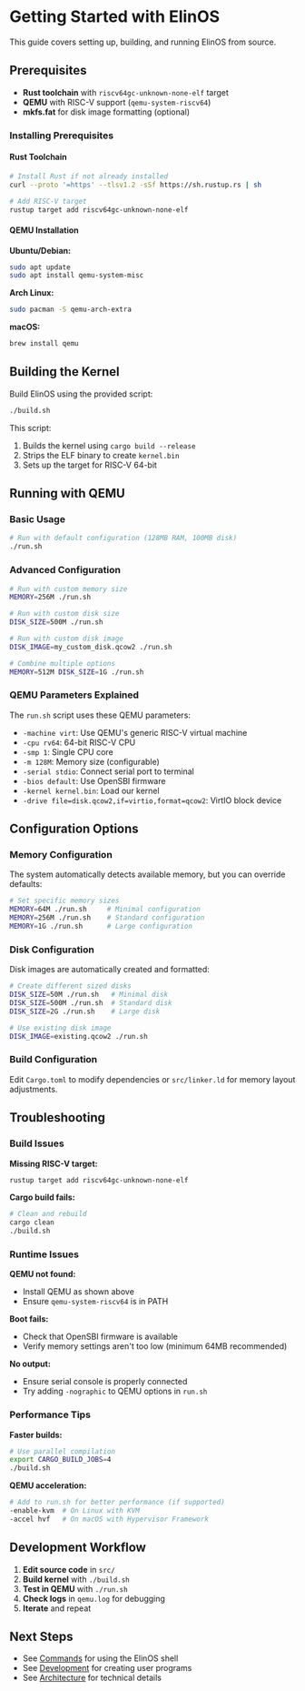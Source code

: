 # Getting Started with ElinOS

This guide covers setting up, building, and running ElinOS from source.

## Prerequisites

- **Rust toolchain** with `riscv64gc-unknown-none-elf` target
- **QEMU** with RISC-V support (`qemu-system-riscv64`)
- **mkfs.fat** for disk image formatting (optional)

### Installing Prerequisites

#### Rust Toolchain
```bash
# Install Rust if not already installed
curl --proto '=https' --tlsv1.2 -sSf https://sh.rustup.rs | sh

# Add RISC-V target
rustup target add riscv64gc-unknown-none-elf
```

#### QEMU Installation

**Ubuntu/Debian:**
```bash
sudo apt update
sudo apt install qemu-system-misc
```

**Arch Linux:**
```bash
sudo pacman -S qemu-arch-extra
```

**macOS:**
```bash
brew install qemu
```

## Building the Kernel

Build ElinOS using the provided script:

```bash
./build.sh
```

This script:
1. Builds the kernel using `cargo build --release`
2. Strips the ELF binary to create `kernel.bin`
3. Sets up the target for RISC-V 64-bit

## Running with QEMU

### Basic Usage

```bash
# Run with default configuration (128MB RAM, 100MB disk)
./run.sh
```

### Advanced Configuration

```bash
# Run with custom memory size
MEMORY=256M ./run.sh

# Run with custom disk size
DISK_SIZE=500M ./run.sh

# Run with custom disk image
DISK_IMAGE=my_custom_disk.qcow2 ./run.sh

# Combine multiple options
MEMORY=512M DISK_SIZE=1G ./run.sh
```

### QEMU Parameters Explained

The `run.sh` script uses these QEMU parameters:
- `-machine virt`: Use QEMU's generic RISC-V virtual machine
- `-cpu rv64`: 64-bit RISC-V CPU
- `-smp 1`: Single CPU core
- `-m 128M`: Memory size (configurable)
- `-serial stdio`: Connect serial port to terminal
- `-bios default`: Use OpenSBI firmware
- `-kernel kernel.bin`: Load our kernel
- `-drive file=disk.qcow2,if=virtio,format=qcow2`: VirtIO block device

## Configuration Options

### Memory Configuration

The system automatically detects available memory, but you can override defaults:

```bash
# Set specific memory sizes
MEMORY=64M ./run.sh     # Minimal configuration
MEMORY=256M ./run.sh    # Standard configuration
MEMORY=1G ./run.sh      # Large configuration
```

### Disk Configuration

Disk images are automatically created and formatted:

```bash
# Create different sized disks
DISK_SIZE=50M ./run.sh   # Minimal disk
DISK_SIZE=500M ./run.sh  # Standard disk
DISK_SIZE=2G ./run.sh    # Large disk

# Use existing disk image
DISK_IMAGE=existing.qcow2 ./run.sh
```

### Build Configuration

Edit `Cargo.toml` to modify dependencies or `src/linker.ld` for memory layout adjustments.

## Troubleshooting

### Build Issues

**Missing RISC-V target:**
```bash
rustup target add riscv64gc-unknown-none-elf
```

**Cargo build fails:**
```bash
# Clean and rebuild
cargo clean
./build.sh
```

### Runtime Issues

**QEMU not found:**
- Install QEMU as shown above
- Ensure `qemu-system-riscv64` is in PATH

**Boot fails:**
- Check that OpenSBI firmware is available
- Verify memory settings aren't too low (minimum 64MB recommended)

**No output:**
- Ensure serial console is properly connected
- Try adding `-nographic` to QEMU options in `run.sh`

### Performance Tips

**Faster builds:**
```bash
# Use parallel compilation
export CARGO_BUILD_JOBS=4
./build.sh
```

**QEMU acceleration:**
```bash
# Add to run.sh for better performance (if supported)
-enable-kvm  # On Linux with KVM
-accel hvf   # On macOS with Hypervisor Framework
```

## Development Workflow

1. **Edit source code** in `src/`
2. **Build kernel** with `./build.sh`
3. **Test in QEMU** with `./run.sh`
4. **Check logs** in `qemu.log` for debugging
5. **Iterate** and repeat

## Next Steps

- See [Commands](commands.md) for using the ElinOS shell
- See [Development](development.md) for creating user programs
- See [Architecture](architecture.md) for technical details 